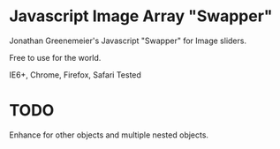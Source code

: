 Javascript Image Array "Swapper"
================================

Jonathan Greenemeier's Javascript "Swapper" for Image sliders.

Free to use for the world.

IE6+, Chrome, Firefox, Safari Tested

TODO
====
Enhance for other objects and multiple nested objects.
